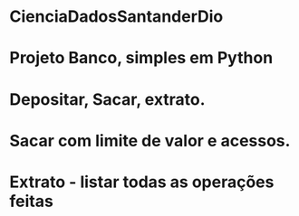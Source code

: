 # CienciaDadosSantanderDio
# Projeto Banco, simples em Python
# Depositar, Sacar, extrato.
# Sacar com limite de valor e acessos.
# Extrato - listar todas as operações feitas

